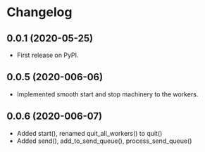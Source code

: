 Changelog
=========

0.0.1 (2020-05-25)
------------------
* First release on PyPI.

0.0.5 (2020-006-06)
------------------
* Implemented smooth start and stop machinery to the workers.

0.0.6 (2020-006-07)
------------------
* Added start(), renamed quit_all_workers() to quit()
* Added send(), add_to_send_queue(), process_send_queue()
